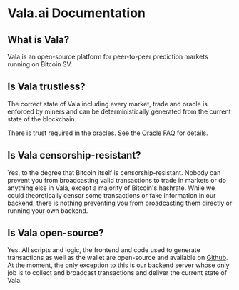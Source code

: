# Vala.ai Documentation

## What is Vala?

Vala is an open-source platform for peer-to-peer prediction markets running on Bitcoin SV.

## Is Vala trustless?

The correct state of Vala including every market, trade and oracle is enforced by miners and can be deterministically generated from the current state of the blockchain.

There is trust required in the oracles. See the [Oracle FAQ](faq/oracles.md) for details.

## Is Vala censorship-resistant?

Yes, to the degree that Bitcoin itself is censorship-resistant. Nobody can prevent you from broadcasting valid transactions to trade in markets or do anything else in Vala, except a majority of Bitcoin's hashrate. While we could theoretically censor some transactions or fake information in our backend, there is nothing preventing you from broadcasting them directly or running your own backend.

## Is Vala open-source?

Yes. All scripts and logic, the frontend and code used to generate transactions as well as the wallet are open-source and available on [Github](https://github.com/valapm). At the moment, the only exception to this is our backend server whose only job is to collect and broadcast transactions and deliver the current state of Vala.
